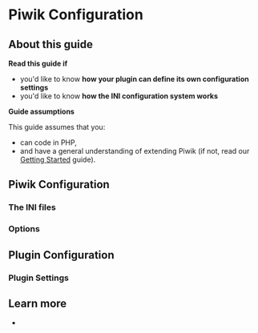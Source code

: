 # Piwik Configuration

<!-- Meta (to be deleted)
Purpose: describe INI configuration system, describe plugin settings stuff, describe use of options table (discourage use)

Audience: developers that want to know how to add configuration to their own plugins

Expected Result: 

Notes: 

What's missing? (stuff in my list that was not in when I wrote the 1st draft)
-->

## About this guide

**Read this guide if**

* you'd like to know **how your plugin can define its own configuration settings**
* you'd like to know **how the INI configuration system works**

**Guide assumptions**

This guide assumes that you:

* can code in PHP,
* and have a general understanding of extending Piwik (if not, read our [Getting Started](#) guide).

## Piwik Configuration

### The INI files

### Options

## Plugin Configuration

### Plugin Settings

## Learn more

* 
